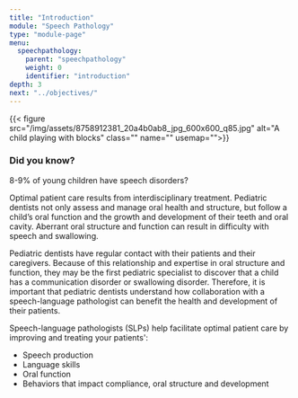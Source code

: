```yaml
---
title: "Introduction"
module: "Speech Pathology"
type: "module-page"
menu:
  speechpathology:
    parent: "speechpathology"
    weight: 0
    identifier: "introduction"
depth: 3
next: "../objectives/"
---
```

<div class="pageblock right img-polaroid img-rounded">
<div class="caption">
</div>
{{< figure src="/img/assets/8758912381_20a4b0ab8_jpg_600x600_q85.jpg" alt="A child playing with blocks" class="" name="" usemap="">}}</div><div class="pageblock did_you_know"><h3>Did you know?</h3>
<div class="pullquote"><p>8-9% of young children have speech disorders?</p></div>
</div><div class="pageblock"><p>Optimal patient care results from interdisciplinary treatment. Pediatric dentists not only assess and manage oral health and structure, but follow a child’s oral function and the growth and development of their teeth and oral cavity. Aberrant oral structure and function can result in difficulty with speech and swallowing.</p>
<p>Pediatric dentists have regular contact with their patients and their caregivers. Because of this relationship and expertise in oral structure and function, they may be the first pediatric specialist to discover that a child has a communication disorder or swallowing disorder. Therefore, it is important that pediatric dentists understand how collaboration with a speech-language pathologist can benefit the health and development of their patients.</p>
<p>Speech-language pathologists (SLPs) help facilitate optimal patient care by improving and treating your patients':</p>
<ul>
<li>Speech production</li>
<li>Language skills</li>
<li>Oral function</li>
<li>Behaviors that impact compliance, oral structure and development</li>
</ul>
</div>